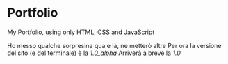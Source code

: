 # Portfolio
My Portfolio, using only HTML, CSS and JavaScript

Ho messo qualche sorpresina qua e là, ne metterò altre
Per ora la versione del sito (e del terminale) è la *1.0_alpha*
Arriverà a breve la *1.0*
